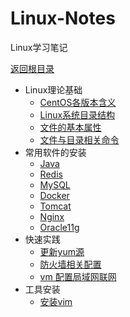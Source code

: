 # Linux-Notes

Linux学习笔记

[返回根目录](/README.md)

* Linux理论基础
  * [CentOS各版本含义](./chapter1/version.md)
  * [Linux系统目录结构](./chapter1/contents.md)
  * [文件的基本属性](./chapter1/basicattr.md)
  * [文件与目录相关命令](./chapter1/file.md)
* 常用软件的安装
  * [Java](./software/Java.md)
  * [Redis](./software/Redis.md)
  * [MySQL](./software/MySQL.md)
  * [Docker](./software/Docker.md)
  * [Tomcat](./software/Tomcat.md)
  * [Nginx](./software/Nginx.md)
  * [Oracle11g](./software/oracle11g.md)
* 快速实践
  * [更新yum源](./quick/updateyum.md)
  * [防火墙相关配置](./quick/firewall.md)
  * [vm 配置局域网联网](./software/vm.md)
* 工具安装
  * [安装vim](./tools/vim.md)



